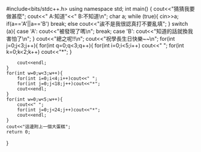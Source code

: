 #include<bits/stdc++.h>
using namespace std;
int main() {
    cout<<"猜猜我要做甚麼";
    cout<<" A:知道"<<"  B:不知道\n";
    char a;
    while (true){
        cin>>a;
        if(a=='A'||a=='B') break;
        else cout<<"誒不是我很認真打不要亂填";
    }
    switch (a){
    case 'A':
        cout<<"被發現了嗎\n";
        break;
    case 'B':
        cout<<"知道的話就換我害怕了\n";
    }
    cout<<"總之呢!!\n";
    cout<<"祝學長生日快樂~~\n";
    for(int j=0;j<3;j++){
        for(int q=0;q<3;q++){
            for(int i=0;i<5;i++) cout<<" ";
            for(int k=0;k<2;k++) cout<<"*";
        }
        
        cout<<endl;
    }
    for(int w=0;w<3;w++){
        for(int i=0;i<4;i++)cout<<" ";
        for(int j=0;j<18;j++)cout<<"*";
        cout<<endl;
    }
    for(int w=0;w<5;w++){
        cout<<" ";
        for(int j=0;j<24;j++)cout<<"*";
        cout<<endl;
    }
    cout<<"這邊附上一個大蛋糕";
    return 0;
}
